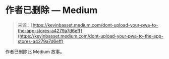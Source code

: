 <!--yml

类别：未分类

日期：2024年5月27日 14:42:32

-->

# 作者已删除 — Medium

> 来源：[https://kevinbasset.medium.com/dont-upload-your-pwa-to-the-app-stores-a4279a7d6eff](https://kevinbasset.medium.com/dont-upload-your-pwa-to-the-app-stores-a4279a7d6eff)

作者已删除此 Medium 故事。
